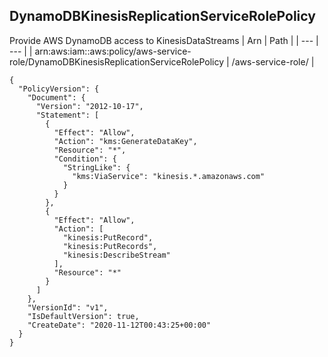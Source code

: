 
## DynamoDBKinesisReplicationServiceRolePolicy
Provide AWS DynamoDB access to KinesisDataStreams
| Arn | Path |
| --- | --- |
| arn:aws:iam::aws:policy/aws-service-role/DynamoDBKinesisReplicationServiceRolePolicy | /aws-service-role/ |
```
{
  "PolicyVersion": {
    "Document": {
      "Version": "2012-10-17",
      "Statement": [
        {
          "Effect": "Allow",
          "Action": "kms:GenerateDataKey",
          "Resource": "*",
          "Condition": {
            "StringLike": {
              "kms:ViaService": "kinesis.*.amazonaws.com"
            }
          }
        },
        {
          "Effect": "Allow",
          "Action": [
            "kinesis:PutRecord",
            "kinesis:PutRecords",
            "kinesis:DescribeStream"
          ],
          "Resource": "*"
        }
      ]
    },
    "VersionId": "v1",
    "IsDefaultVersion": true,
    "CreateDate": "2020-11-12T00:43:25+00:00"
  }
}
```
